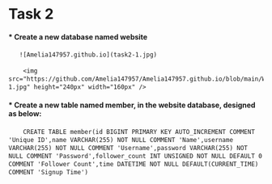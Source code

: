 # **Task 2**
   #### *  Create a new database named website
       ![Amelia147957.github.io](task2-1.jpg)
       
        <img src="https://github.com/Amelia147957/Amelia147957.github.io/blob/main/WeHelp/Assignment_5/pic/task2-1.jpg" height="240px" width="160px" />
   #### *  Create a new table named member, in the website database, designed as below:
        CREATE TABLE member(id BIGINT PRIMARY KEY AUTO_INCREMENT COMMENT 'Unique ID',name VARCHAR(255) NOT NULL COMMENT 'Name',username VARCHAR(255) NOT NULL COMMENT 'Username',password VARCHAR(255) NOT NULL COMMENT 'Password',follower_count INT UNSIGNED NOT NULL DEFAULT 0 COMMENT 'Follower Count',time DATETIME NOT NULL DEFAULT(CURRENT_TIME) COMMENT 'Signup Time')
